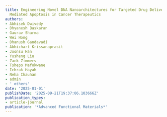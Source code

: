```yaml
---
title: Engineering Novel DNA Nanoarchitectures for Targeted Drug Delivery and Aptamer
  Mediated Apoptosis in Cancer Therapeutics
authors:
- Abhisek Dwivedy
- Dhyanesh Baskaran
- Gaurav Sharma
- Wei Hong
- Dhanush Gandavadi
- Abhichart Krissanaprasit
- Joonsu Han
- Yusheng Liu
- Zack Zimmers
- Tshepo Mafokwane
- Ichrak Hayah
- Neha Chauhan
- admin
- ' others'
date: '2025-01-01'
publishDate: '2025-09-21T19:37:06.103666Z'
publication_types:
- article-journal
publication: '*Advanced Functional Materials*'
---
```

